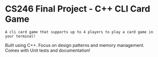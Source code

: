 # CS246 Final Project - C++ CLI Card Game

```
A cli card game that supports up to 4 players to play a card game in your terminal!
```

Built using C++. Focus on design patterns and memory management. Comes with Unit tests and documentation!
